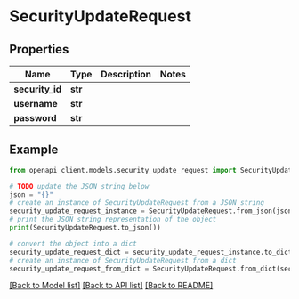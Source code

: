 # SecurityUpdateRequest


## Properties

Name | Type | Description | Notes
------------ | ------------- | ------------- | -------------
**security_id** | **str** |  | 
**username** | **str** |  | 
**password** | **str** |  | 

## Example

```python
from openapi_client.models.security_update_request import SecurityUpdateRequest

# TODO update the JSON string below
json = "{}"
# create an instance of SecurityUpdateRequest from a JSON string
security_update_request_instance = SecurityUpdateRequest.from_json(json)
# print the JSON string representation of the object
print(SecurityUpdateRequest.to_json())

# convert the object into a dict
security_update_request_dict = security_update_request_instance.to_dict()
# create an instance of SecurityUpdateRequest from a dict
security_update_request_from_dict = SecurityUpdateRequest.from_dict(security_update_request_dict)
```
[[Back to Model list]](../README.md#documentation-for-models) [[Back to API list]](../README.md#documentation-for-api-endpoints) [[Back to README]](../README.md)


